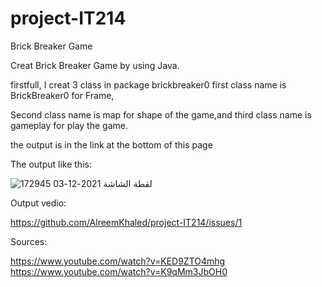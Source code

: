 # project-IT214
Brick Breaker Game

Creat Brick Breaker Game by using Java.

firstfull, I creat 3 class in package brickbreaker0 first class name is BrickBreaker0 for Frame, 

Second class name is map for shape of the game,and third class name is gameplay for play the game.

the output is in the link at the bottom of this page

The output like this:



![لقطة الشاشة 2021-12-03 172945](https://user-images.githubusercontent.com/95414448/144619296-3c691cf7-f02d-492a-8cd7-4610b2b5c358.png)














Output vedio:


https://github.com/AlreemKhaled/project-IT214/issues/1




Sources:


https://www.youtube.com/watch?v=KED9ZTO4mhg
https://www.youtube.com/watch?v=K9qMm3JbOH0
